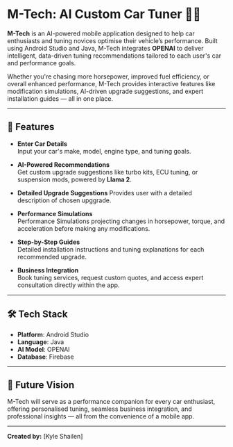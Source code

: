 # M-Tech: AI Custom Car Tuner 🚗💨

**M-Tech** is an AI-powered mobile application designed to help car enthusiasts and tuning novices optimise their vehicle’s performance. Built using Android Studio and Java, M-Tech integrates **OPENAI** to deliver intelligent, data-driven tuning recommendations tailored to each user's car and performance goals.

Whether you're chasing more horsepower, improved fuel efficiency, or overall enhanced performance, M-Tech provides interactive features like modification simulations, AI-driven upgrade suggestions, and expert installation guides — all in one place.

---

## 🔧 Features

- **Enter Car Details**  
  Input your car's make, model, engine type, and tuning goals.

- **AI-Powered Recommendations**  
  Get custom upgrade suggestions like turbo kits, ECU tuning, or suspension mods, powered by **Llama 2**.

- **Detailed Upgrade Suggestions**
  Provides user with a detailed description of chosen upggrade.

- **Performance Simulations**  
  Performance Simulations projecting changes in horsepower, torque, and acceleration before making any modifications.

- **Step-by-Step Guides**  
  Detailed installation instructions and tuning explanations for each recommended upgrade.

- **Business Integration**  
  Book tuning services, request custom quotes, and access expert consultation directly within the app.

---

## 🛠️ Tech Stack

- **Platform**: Android Studio  
- **Language**: Java  
- **AI Model**: OPENAI  
- **Database**: Firebase

---

## 📲 Future Vision

M-Tech will serve as a performance companion for every car enthusiast, offering personalised tuning, seamless business integration, and professional insights — all from the convenience of a mobile app.

---

**Created by:** [Kyle Shailen]  
